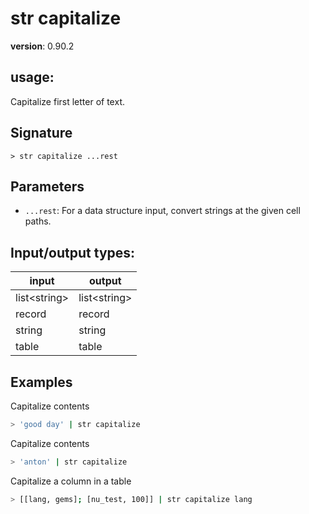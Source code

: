 # str capitalize

**version**: 0.90.2

## **usage**:

Capitalize first letter of text.

## Signature

`> str capitalize ...rest`

## Parameters

- `...rest`: For a data structure input, convert strings at the given cell paths.

## Input/output types:

| input          | output         |
| -------------- | -------------- |
| list\<string\> | list\<string\> |
| record         | record         |
| string         | string         |
| table          | table          |

## Examples

Capitalize contents

```bash
> 'good day' | str capitalize
```

Capitalize contents

```bash
> 'anton' | str capitalize
```

Capitalize a column in a table

```bash
> [[lang, gems]; [nu_test, 100]] | str capitalize lang
```
